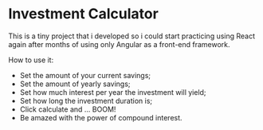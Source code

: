 # Investment Calculator

This is a tiny project that i developed so i could start practicing using React again after months of using only Angular as a front-end framework.

How to use it:
- Set the amount of your current savings;
- Set the amount of yearly savings;
- Set how much interest per year the investment will yield;
- Set how long the investment duration is;
- Click calculate and ... BOOM!
- Be amazed with the power of compound interest.
